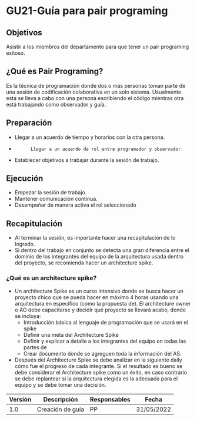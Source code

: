 # GU21-Guía para pair programing

## Objetivos

Asistir a los miembros del departamento para que tener un pair programing exitoso.

## ¿Qué es Pair Programing?

Es la técnica de programación donde dos o más personas toman parte de una sesión de codificación colaborativa en un solo sistema. Usualmente esta se lleva a cabo con una persona escribiendo el código mientras otra está trabajando como observador y guía.

## Preparación

-   Llegar a un acuerdo de tiempo y horarios con la otra persona.
-           Llegar a un acuerdo de rol entre programador y observador.
-   Establecer objetivos a trabajar durante la sesión de trabajo.

## Ejecución

-   Empezar la sesión de trabajo.
-   Mantener comunicación continua.
-   Desempeñar de manera activa el rol seleccionado

## Recapitulación

-   Al terminar la sesión, es importante hacer una recapitulación de lo logrado.
-   Si dentro del trabajo en conjunto se detecta una gran diferencia entre el dominio de los integrantes del equipo de la arquitectura usada dentro del proyecto, se recomienda hacer un architecture spike.

### ¿Qué es un architecture spike?

-   Un architecture Spike es un curso intensivo donde se busca hacer un proyecto chico que se pueda hacer en máximo 4 horas usando una arquitectura en específico (como la propuesta de). El architecture owner o AO debe capacitarse y decidir qué proyecto se llevará acabo, donde se incluya:
    -   Introducción básica al lenguaje de programación que se usará en el spike
    -   Definir una meta del Architecture Spike
    -   Definir y explicar a detalle a los integrantes del equipo en todas las partes de
    -   Crear documento donde se agreguen toda la información del AS.
-   Después del Architecture Spike se debe analizar en la siguiente daily cómo fue el progreso de cada integrante. Si el resultado es bueno se debe considerar el Architecture spike como un éxito, en caso contrario se debe replantear si la arquitectura elegida es la adecuada para el equipo y se debe tomar una decisión.

| Versión | Descripción      | Responsables | Fecha      |
| ------- | ---------------- | ------------ | ---------- |
| 1.0     | Creación de guía | PP           | 31/05/2022 |
